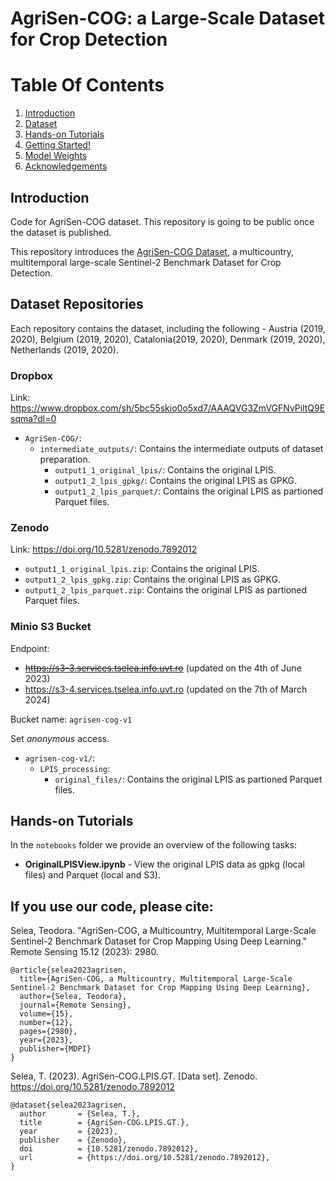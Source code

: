 # AgriSen-COG: a Large-Scale Dataset for Crop Detection

# Table Of Contents
1. [Introduction](#introduction)
3. [Dataset](#data)
4. [Hands-on Tutorials](#notebooks)
4. [Getting Started!](#getstarted)
5. [Model Weights](#model_weights)
6. [Acknowledgements](#acknowledgements)

## Introduction <a name="introduction"></a>

Code for AgriSen-COG dataset. This repository is going to be public once the dataset is published.

This repository introduces the [AgriSen-COG Dataset](https://www.mdpi.com/2072-4292/15/12/2980), a multicountry, multitemporal large-scale Sentinel-2 Benchmark Dataset for Crop Detection.

## Dataset Repositories <a name="data"></a>

Each repository contains the dataset, including the following - Austria (2019, 2020), Belgium (2019, 2020), Catalonia(2019, 2020), Denmark (2019, 2020), Netherlands (2019, 2020).

### Dropbox

Link: https://www.dropbox.com/sh/5bc55skio0o5xd7/AAAQVG3ZmVGFNvPiltQ9Esqma?dl=0 

- `AgriSen-COG/`: 
  - `intermediate_outputs/`: Contains the intermediate outputs of dataset preparation.
    - `output1_1_original_lpis/`: Contains the original LPIS.
    - `output1_2_lpis_gpkg/`: Contains the original LPIS as GPKG.
    - `output1_2_lpis_parquet/`: Contains the original LPIS as partioned Parquet files.

### Zenodo

Link: https://doi.org/10.5281/zenodo.7892012

- `output1_1_original_lpis.zip`: Contains the original LPIS.
- `output1_2_lpis_gpkg.zip`: Contains the original LPIS as GPKG.
- `output1_2_lpis_parquet.zip`: Contains the original LPIS as partioned Parquet files.

### Minio S3 Bucket

Endpoint:
* ~~https://s3-3.services.tselea.info.uvt.ro~~ (updated on the 4th of June 2023)
* https://s3-4.services.tselea.info.uvt.ro (updated on the 7th of March 2024)

Bucket name: `agrisen-cog-v1`

Set *anonymous* access.

- `agrisen-cog-v1/`:
  - `LPIS_processing`:
    - `original_files/`: Contains the original LPIS as partioned Parquet files.


## Hands-on Tutorials <a name="notebooks"></a>

In the `notebooks` folder we provide an overview of the following tasks:
* **OriginalLPISView.ipynb** - View the original LPIS data as gpkg (local files) and Parquet (local and S3).

## If you use our code, please cite:

Selea, Teodora. "AgriSen-COG, a Multicountry, Multitemporal Large-Scale Sentinel-2 Benchmark Dataset for Crop Mapping Using Deep Learning." Remote Sensing 15.12 (2023): 2980.
```
@article{selea2023agrisen,
  title={AgriSen-COG, a Multicountry, Multitemporal Large-Scale Sentinel-2 Benchmark Dataset for Crop Mapping Using Deep Learning},
  author={Selea, Teodora},
  journal={Remote Sensing},
  volume={15},
  number={12},
  pages={2980},
  year={2023},
  publisher={MDPI}
}

```

Selea, T. (2023). AgriSen-COG.LPIS.GT. [Data set]. Zenodo. https://doi.org/10.5281/zenodo.7892012
```
@dataset{selea2023agrisen,
  author       = {Selea, T.},
  title        = {AgriSen-COG.LPIS.GT.},
  year         = {2023},
  publisher    = {Zenodo},
  doi          = {10.5281/zenodo.7892012},
  url          = {https://doi.org/10.5281/zenodo.7892012},
}

```
